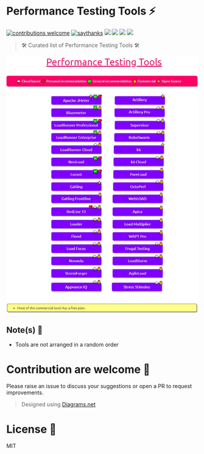 # Performance Testing Tools ⚡
[![contributions welcome](https://img.shields.io/badge/contributions-welcome-1EAEDB)]()
[![saythanks](https://img.shields.io/badge/say-thanks-1EAEDB.svg)](https://saythanks.io/to/catch.nkn%40gmail.com)
[![](https://img.shields.io/badge/license-MIT-0a0a0a.svg?style=flat&colorA=1EAEDB)](https://qainsights.com)
[![](https://img.shields.io/badge/%E2%9D%A4-QAInsights-0a0a0a.svg?style=flat&colorA=1EAEDB)](https://qainsights.com)
[![](https://img.shields.io/badge/%E2%9D%A4-YouTube%20Channel-0a0a0a.svg?style=flat&colorA=1EAEDB)](https://www.youtube.com/user/QAInsights?sub_confirmation=1)
[![](https://img.shields.io/badge/donate-paypal-1EAEDB)](https://www.paypal.com/paypalme/NAVEENKUMARN)


> 🛠 Curated list of Performance Testing Tools 🛠

![Performance Testing Tools](./assets/PerformanceTestingTools_v2.jpg)

## Note(s) 📌

- Tools are not arranged in a random order

# Contribution are welcome 💜

Please raise an issue to discuss your suggestions or open a PR to request improvements.

> Designed using [Diagrams.net](https://github.com/jgraph/drawio)

# License 📜

MIT
